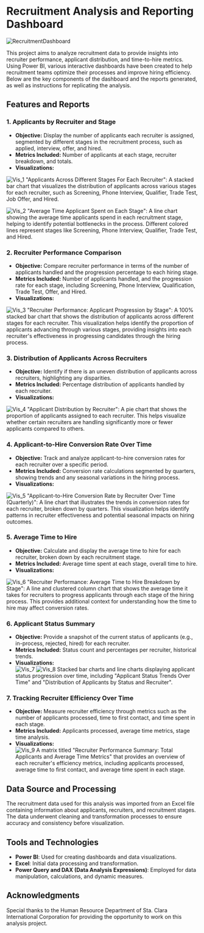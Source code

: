 # Recruitment Analysis and Reporting Dashboard

![RecruitmentDashboard](assets/dashboard.png)

This project aims to analyze recruitment data to provide insights into recruiter performance, applicant distribution, and time-to-hire metrics. Using Power BI, various interactive dashboards have been created to help recruitment teams optimize their processes and improve hiring efficiency. Below are the key components of the dashboard and the reports generated, as well as instructions for replicating the analysis.

## Features and Reports

### 1. Applicants by Recruiter and Stage
   - **Objective:** Display the number of applicants each recruiter is assigned, segmented by different stages in the recruitment process, such as applied, interview, offer, and hired.
   - **Metrics Included:** Number of applicants at each stage, recruiter breakdown, and totals.
   - **Visualizations:** <br>
   
  ![Vis_1](assets/Visualization_1.png)
   "Applicants Across Different Stages For Each Recruiter": A stacked bar chart that visualizes the distribution of applicants across various stages for each recruiter, such as Screening, Phone Interview, Qualifier, Trade Test, Job Offer, and Hired. <br>

   ![Vis_2](assets/Visualization_2.png)
   "Average Time Applicant Spent on Each Stage": A line chart showing the average time applicants spend in each recruitment stage, helping to identify potential bottlenecks in the process. Different colored lines represent stages like Screening, Phone Interview, Qualifier, Trade Test, and Hired.

### 2. Recruiter Performance Comparison
   - **Objective:** Compare recruiter performance in terms of the number of applicants handled and the progression percentage to each hiring stage.
   - **Metrics Included:** Number of applicants handled, and the progression rate for each stage, including Screening, Phone Interview, Qualification, Trade Test, Offer, and Hired.
   - **Visualizations:** <br>
 
![Vis_3](assets/Visualization_3.png)
   "Recruiter Performance: Applicant Progression by Stage": A 100% stacked bar chart that shows the distribution of applicants across different stages for each recruiter. This visualization helps identify the proportion of applicants advancing through various stages, providing insights into each recruiter's effectiveness in progressing candidates through the hiring process.

### 3. Distribution of Applicants Across Recruiters
   - **Objective:** Identify if there is an uneven distribution of applicants across recruiters, highlighting any disparities.
   - **Metrics Included:** Percentage distribution of applicants handled by each recruiter.
   - **Visualizations:** <br>
   
   ![Vis_4](assets/Visualization_4.png)
   "Applicant Distribution by Recruiter": A pie chart that shows the proportion of applicants assigned to each recruiter. This helps visualize whether certain recruiters are handling significantly more or fewer applicants compared to others.

### 4. Applicant-to-Hire Conversion Rate Over Time
   - **Objective:** Track and analyze applicant-to-hire conversion rates for each recruiter over a specific period.
   - **Metrics Included:** Conversion rate calculations segmented by quarters, showing trends and any seasonal variations in the hiring process.
   - **Visualizations:** <br>

![Vis_5](assets/Visualization_5.png)
   "Applicant-to-Hire Conversion Rate by Recruiter Over Time (Quarterly)": A line chart that illustrates the trends in conversion rates for each recruiter, broken down by quarters. This visualization helps identify patterns in recruiter effectiveness and potential seasonal impacts on hiring outcomes.

### 5. Average Time to Hire
   - **Objective:** Calculate and display the average time to hire for each recruiter, broken down by each recruitment stage.
   - **Metrics Included:** Average time spent at each stage, overall time to hire.
   - **Visualizations:** <br>

![Vis_6](assets/Visualization_6.png)
   "Recruiter Performance: Average Time to Hire Breakdown by Stage": A line and clustered column chart that shows the average time it takes for recruiters to progress applicants through each stage of the hiring process. This provides additional context for understanding how the time to hire may affect conversion rates.

### 6. Applicant Status Summary
   - **Objective:** Provide a snapshot of the current status of applicants (e.g., in-process, rejected, hired) for each recruiter.
   - **Metrics Included:** Status count and percentages per recruiter, historical trends.
   - **Visualizations:** <br>
![Vis_7](assets/Visualization_7.png)
![Vis_8](assets/Visualization_8.png)
Stacked bar charts and line charts displaying applicant status progression over time, including "Applicant Status Trends Over Time" and "Distribution of Applicants by Status and Recruiter".

### 7. Tracking Recruiter Efficiency Over Time
   - **Objective:** Measure recruiter efficiency through metrics such as the number of applicants processed, time to first contact, and time spent in each stage.
   - **Metrics Included:** Applicants processed, average time metrics, stage time analysis.
   - **Visualizations:** <br>
![Vis_9](assets/Visualization_9.png)
   A matrix titled "Recruiter Performance Summary: Total Applicants and Average Time Metrics" that provides an overview of each recruiter's efficiency metrics, including applicants processed, average time to first contact, and average time spent in each stage.

## Data Source and Processing
The recruitment data used for this analysis was imported from an Excel file containing information about applicants, recruiters, and recruitment stages. The data underwent cleaning and transformation processes to ensure accuracy and consistency before visualization.

## Tools and Technologies
- **Power BI**: Used for creating dashboards and data visualizations.
- **Excel**: Initial data processing and transformation.
- **Power Query and DAX (Data Analysis Expressions)**: Employed for data manipulation, calculations, and dynamic measures.


## Acknowledgments
Special thanks to the Human Resource Department of Sta. Clara International Corporation for providing the opportunity to work on this analysis project.
